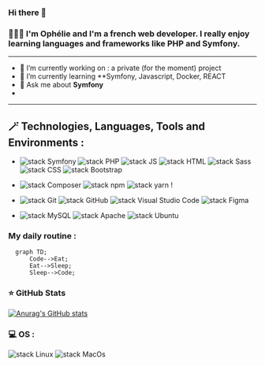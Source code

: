 ### Hi there 👋
### 👩🏼‍💻 I'm Ophélie and I'm a french web developer. I really enjoy learning languages and frameworks like PHP and Symfony. 

*****************

- 🔭 I’m currently working on : a private (for the moment) project
 - 🌱 I’m currently learning **Symfony, Javascript, Docker, REACT
- 💬 Ask me about **Symfony**
- 


*****************
## 🪄 Technologies, Languages, Tools and Environments :

- ![stack Symfony](https://img.shields.io/badge/Symfony-000000.svg?style=plastic&logo=Symfony)
![stack PHP](https://img.shields.io/badge/PHP-777BB4.svg?style=plastic&logo=PHP&logoColor=white) ![stack JS](https://img.shields.io/badge/JavaScript-F7DF1E.svg?style=plastic&logo=JavaScript&logoColor=black) ![stack HTML](https://img.shields.io/badge/HTML5-E34F26.svg?style=plastic&logo=HTML5&logoColor=white) ![stack Sass](https://img.shields.io/badge/Sass-CC6699.svg?style=plastic&logo=Sass&logoColor=white) ![stack CSS](https://img.shields.io/badge/CSS3-1572B6.svg?style=plastic&logo=CSS3&logoColor=white) ![stack Bootstrap](https://img.shields.io/badge/Bootstrap-7952B3.svg?style=plastic&logo=Bootstrap&logoColor=white)

- ![stack Composer](https://img.shields.io/badge/Composer-885630.svg?style=plastic&logo=Composer&logoColor=white) ![stack npm](https://img.shields.io/badge/npm-CB3837.svg?style=plastic&logo=npm) ![stack yarn](https://img.shields.io/badge/yarn-2C8EBB.svg?style=plastic&logo=yarn&logoColor=white) !


- ![stack Git](https://img.shields.io/badge/Git-F05032.svg?style=plastic&logo=Git&logoColor=white) ![stack GitHub](https://img.shields.io/badge/GitHub-181717.svg?style=plastic&logo=GitHub) ![stack Visual Studio Code](https://img.shields.io/badge/Visual%20Studio%20Code-007ACC.svg?style=plastic&logo=Visual-Studio-Code) ![stack Figma](https://img.shields.io/badge/Figma-F24E1E.svg?style=plastic&logo=Figma&logoColor=white)


- ![stack MySQL](https://img.shields.io/badge/MySQL-4479A1.svg?style=plastic&logo=MySQL&logoColor=white) ![stack Apache](https://img.shields.io/badge/Apache-D22128.svg?style=plastic&logo=Apache) ![stack Ubuntu](https://img.shields.io/badge/Ubuntu-E95420.svg?style=plastic&logo=Ubuntu&logoColor=white)

### My daily routine :

```mermaid
  graph TD;
      Code-->Eat;
      Eat-->Sleep;
      Sleep-->Code;
```

### ⭐ GitHub Stats
[![Anurag's GitHub stats](https://github-readme-stats.vercel.app/api?username=Ophelie22&show_icons=true&hide_border=false&title_color=3B1F94f&icon_color=FFE500&bg_color=09131B&text_color=ffffff&border_color=0c1a25)](https://github.com/anuraghazra/github-readme-stats)




### 💻 OS :  
![stack Linux](https://img.shields.io/badge/Linux-FCC624.svg?style=plastic&logo=Linux&logoColor=black) ![stack MacOs](https://img.shields.io/badge/MacOs-000000.svg?style=plastic&logo=MacOs)


<!--
**Ophelie22/Ophelie22** is a ✨ _special_ ✨ repository because its `README.md` (this file) appears on your GitHub profile.

Here are some ideas to get you started:

- 🔭 I’m currently working on ...
- 🌱 I’m currently learning ...
- 👯 I’m looking to collaborate on ...
- 🤔 I’m looking for help with ...
- 💬 Ask me about ...
- 📫 How to reach me: ...
- 😄 Pronouns: ...
- ⚡ Fun fact: ...
-->
